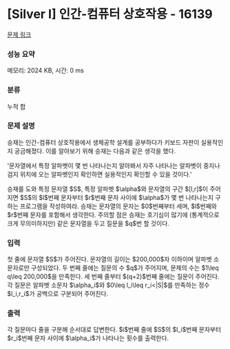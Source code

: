 # [Silver I] 인간-컴퓨터 상호작용 - 16139 

[문제 링크](https://www.acmicpc.net/problem/16139) 

### 성능 요약

메모리: 2024 KB, 시간: 0 ms

### 분류

누적 합

### 문제 설명

<p>승재는 인간-컴퓨터 상호작용에서 생체공학 설계를 공부하다가 키보드 자판이 실용적인지 궁금해졌다. 이를 알아보기 위해 승재는 다음과 같은 생각을 했다. </p>

<p>'문자열에서 특정 알파벳이 몇 번 나타나는지 알아봐서 자주 나타나는 알파벳이 중지나 검지 위치에 오는 알파벳인지 확인하면 실용적인지 확인할 수 있을 것이다.'</p>

<p>승재를 도와 특정 문자열 $S$, 특정 알파벳 $\alpha$와 문자열의 구간 $[l,r]$이 주어지면 $S$의 $l$번째 문자부터 $r$번째 문자 사이에 $\alpha$가 몇 번 나타나는지 구하는 프로그램을 작성하여라. 승재는 문자열의 문자는 $0$번째부터 세며, $l$번째와 $r$번째 문자를 포함해서 생각한다. 주의할 점은 승재는 호기심이 많기에 (통계적으로 크게 무의미하지만) 같은 문자열을 두고 질문을 $q$번 할 것이다.</p>

### 입력 

 <p>첫 줄에 문자열 $S$가 주어진다. 문자열의 길이는 $200,000$자 이하이며 알파벳 소문자로만 구성되었다. 두 번째 줄에는 질문의 수 $q$가 주어지며, 문제의 수는 $1\leq q\leq 200,000$을 만족한다. 세 번째 줄부터 $(q+2)$번째 줄에는 질문이 주어진다. 각 질문은 알파벳 소문자 $\alpha_i$와 $0\leq l_i\leq r_i<|S|$를 만족하는 정수 $l_i,r_i$가 공백으로 구분되어 주어진다.</p>

### 출력 

 <p>각 질문마다 줄을 구분해 순서대로 답변한다. $i$번째 줄에 $S$의 $l_i$번째 문자부터 $r_i$번째 문자 사이에 $\alpha_i$가 나타나는 횟수를 출력한다.</p>

